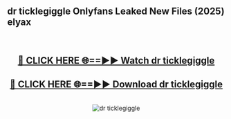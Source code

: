 <h2>dr ticklegiggle Onlyfans Leaked New Files (2025) elyax</h2>
<br>
<div align="center">
<h2><a href="https://mediafiles.top/dr_ticklegiggle&ref=git" rel="nofollow">🔴 CLICK HERE 🌐==►► Watch dr ticklegiggle</a></h2>
<h2><a href="https://mediafiles.top/dr_ticklegiggle&ref=git" rel="nofollow">🔴 CLICK HERE 🌐==►► Download dr ticklegiggle</a></h2>
<br>
<a href="https://mediafiles.top/dr_ticklegiggle&ref=git" rel="nofollow" data-target="animated-image.originalLink"><img src="https://i.ibb.co.com/xMMVF88/686577567.gif" alt="dr ticklegiggle" style="max-width: 100%; display: inline-block;" data-target="animated-image.originalImage"></a>
</div>
<br>
<br>
